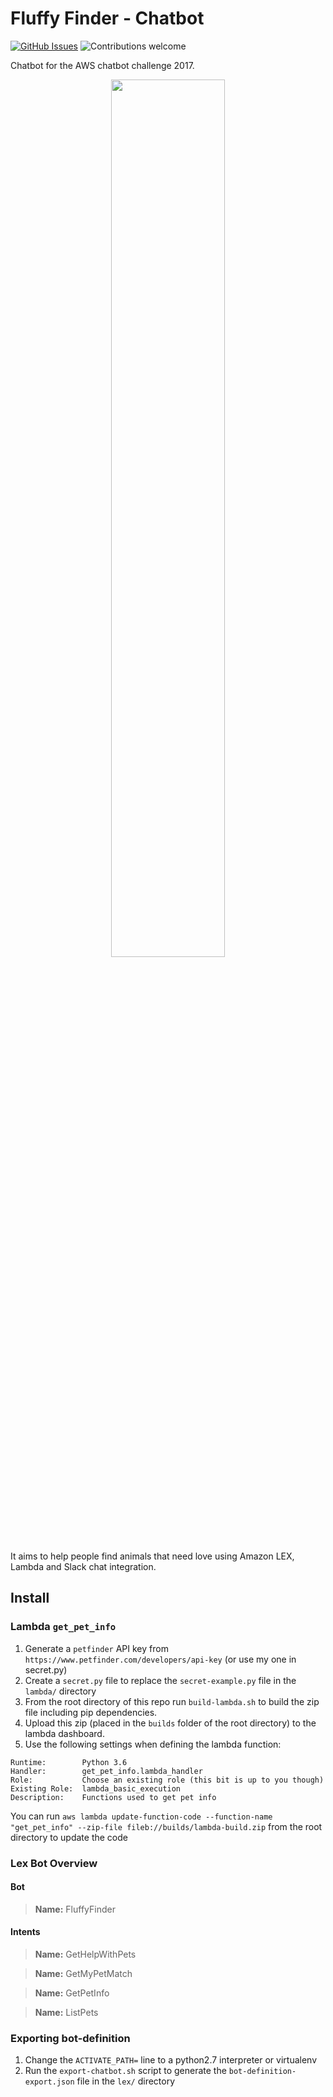 # Fluffy Finder - Chatbot
[![GitHub Issues](https://img.shields.io/github/issues/t04glovern/fluffy-finder-chatbot.svg)](https://github.com/t04glovern/fluffy-finder-chatbot/issues)
![Contributions welcome](https://img.shields.io/badge/contributions-welcome-brightgreen.svg)

Chatbot for the AWS chatbot challenge 2017.

<p align="center"><img width=60%% src="https://github.com/t04glovern/fluffy-finder-chatbot/blob/master/images/demo-01.png"></p>

It aims to help people find animals that need love using Amazon LEX, Lambda and Slack chat integration.

## Install

### Lambda `get_pet_info`

1. Generate a `petfinder` API key from `https://www.petfinder.com/developers/api-key` (or use my one in secret.py)
2. Create a `secret.py` file to replace the `secret-example.py` file in the `lambda/` directory
3. From the root directory of this repo run `build-lambda.sh` to build the zip file including pip dependencies.
4. Upload this zip (placed in the `builds` folder of the root directory) to the lambda dashboard.
5. Use the following settings when defining the lambda function:

```
Runtime:        Python 3.6
Handler:        get_pet_info.lambda_handler
Role:           Choose an existing role (this bit is up to you though)
Existing Role:  lambda_basic_execution
Description:    Functions used to get pet info
```

You can run `aws lambda update-function-code --function-name "get_pet_info" --zip-file fileb://builds/lambda-build.zip` from the root directory to update the code

### Lex Bot Overview

#### Bot

> **Name:**
>   FluffyFinder

#### Intents

> **Name:**
>   GetHelpWithPets

> **Name:**
>   GetMyPetMatch

> **Name:**
>   GetPetInfo

> **Name:**
>   ListPets

### Exporting bot-definition

1. Change the `ACTIVATE_PATH=` line to a python2.7 interpreter or virtualenv
2. Run the `export-chatbot.sh` script to generate the `bot-definition-export.json` file in the `lex/` directory
